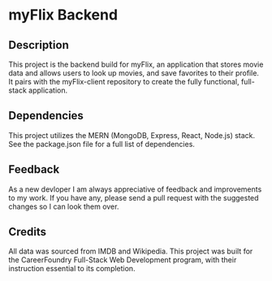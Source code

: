 # myFlix Backend

## Description
This project is the backend build for myFlix, an application that stores movie data and allows users to look up movies, and save favorites to their profile. It pairs with the myFlix-client repository to create the fully functional, full-stack application.

## Dependencies
This project utilizes the MERN (MongoDB, Express, React, Node.js) stack. See the package.json file for a full list of dependencies.

## Feedback
As a new devloper I am always appreciative of feedback and improvements to my work. If you have any, please send a pull request with the suggested changes so I can look them over.

## Credits
All data was sourced from IMDB and Wikipedia.
This project was built for the CareerFoundry Full-Stack Web Development program, with their instruction essential to its completion.